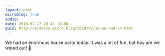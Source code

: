 ```yaml
---
layout: post
microblog: true
audio: 
date: 2018-02-17 20:48 -0400
guid: http://mjdescy.micro.blog/2018/02/18/we-had-an.html
---
```

We had an enormous house party today. It was a lot of fun, but boy are we wiped out! 🎈 
